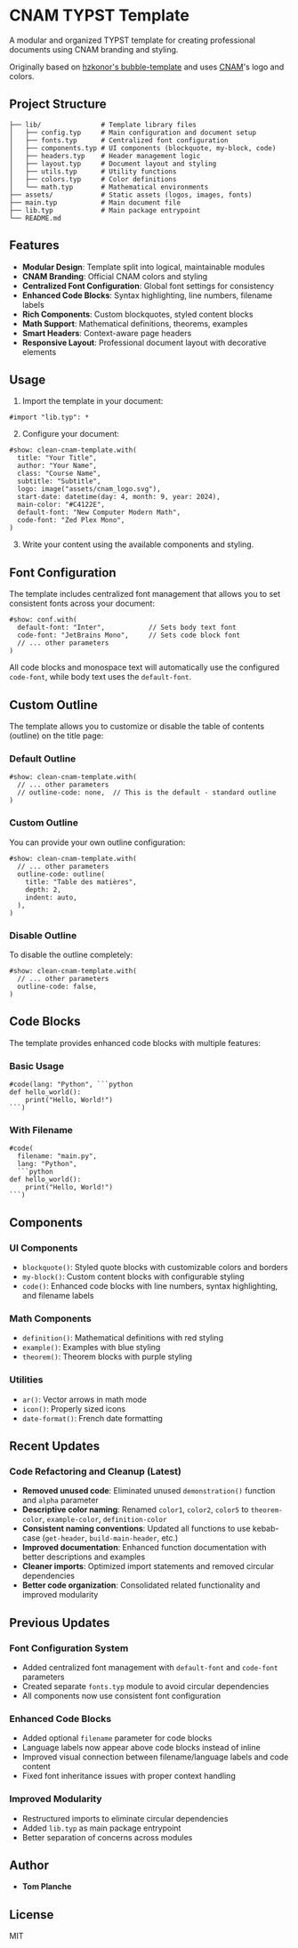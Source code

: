 # CNAM TYPST Template

A modular and organized TYPST template for creating professional documents using CNAM branding and styling.

Originally based on [hzkonor's bubble-template](https://github.com/hzkonor/bubble-template) and uses [CNAM](https://www.cnam.fr/)'s logo and colors.

## Project Structure

```text
├── lib/               # Template library files
│   ├── config.typ     # Main configuration and document setup
│   ├── fonts.typ      # Centralized font configuration
│   ├── components.typ # UI components (blockquote, my-block, code)
│   ├── headers.typ    # Header management logic
│   ├── layout.typ     # Document layout and styling
│   ├── utils.typ      # Utility functions
│   ├── colors.typ     # Color definitions
│   └── math.typ       # Mathematical environments
├── assets/            # Static assets (logos, images, fonts)
├── main.typ           # Main document file
├── lib.typ            # Main package entrypoint
└── README.md
```

## Features

- **Modular Design**: Template split into logical, maintainable modules
- **CNAM Branding**: Official CNAM colors and styling
- **Centralized Font Configuration**: Global font settings for consistency
- **Enhanced Code Blocks**: Syntax highlighting, line numbers, filename labels
- **Rich Components**: Custom blockquotes, styled content blocks
- **Math Support**: Mathematical definitions, theorems, examples
- **Smart Headers**: Context-aware page headers
- **Responsive Layout**: Professional document layout with decorative elements

## Usage

1. Import the template in your document:
```typst
#import "lib.typ": *
```

2. Configure your document:
```typst
#show: clean-cnam-template.with(
  title: "Your Title",
  author: "Your Name",
  class: "Course Name",
  subtitle: "Subtitle",
  logo: image("assets/cnam_logo.svg"),
  start-date: datetime(day: 4, month: 9, year: 2024),
  main-color: "#C4122E",
  default-font: "New Computer Modern Math",
  code-font: "Zed Plex Mono",
)
```

3. Write your content using the available components and styling.

## Font Configuration

The template includes centralized font management that allows you to set consistent fonts across your document:

```typst
#show: conf.with(
  default-font: "Inter",           // Sets body text font
  code-font: "JetBrains Mono",     // Sets code block font
  // ... other parameters
)
```

All code blocks and monospace text will automatically use the configured `code-font`, while body text uses the `default-font`.

## Custom Outline

The template allows you to customize or disable the table of contents (outline) on the title page:

### Default Outline
```typst
#show: clean-cnam-template.with(
  // ... other parameters
  // outline-code: none,  // This is the default - standard outline
)
```

### Custom Outline
You can provide your own outline configuration:
```typst
#show: clean-cnam-template.with(
  // ... other parameters
  outline-code: outline(
    title: "Table des matières",
    depth: 2,
    indent: auto,
  ),
)
```

### Disable Outline
To disable the outline completely:
```typst
#show: clean-cnam-template.with(
  // ... other parameters
  outline-code: false,
)
```

## Code Blocks

The template provides enhanced code blocks with multiple features:

### Basic Usage
```typst
#code(lang: "Python", ```python
def hello_world():
    print("Hello, World!")
```)
```

### With Filename
```typst
#code(
  filename: "main.py",
  lang: "Python",
  ```python
def hello_world():
    print("Hello, World!")
```)
```


## Components

### UI Components
- `blockquote()`: Styled quote blocks with customizable colors and borders
- `my-block()`: Custom content blocks with configurable styling
- `code()`: Enhanced code blocks with line numbers, syntax highlighting, and filename labels

### Math Components
- `definition()`: Mathematical definitions with red styling
- `example()`: Examples with blue styling
- `theorem()`: Theorem blocks with purple styling

### Utilities
- `ar()`: Vector arrows in math mode
- `icon()`: Properly sized icons
- `date-format()`: French date formatting

## Recent Updates

### Code Refactoring and Cleanup (Latest)
- **Removed unused code**: Eliminated unused `demonstration()` function and `alpha` parameter
- **Descriptive color naming**: Renamed `color1`, `color2`, `color5` to `theorem-color`, `example-color`, `definition-color`
- **Consistent naming conventions**: Updated all functions to use kebab-case (`get-header`, `build-main-header`, etc.)
- **Improved documentation**: Enhanced function documentation with better descriptions and examples
- **Cleaner imports**: Optimized import statements and removed circular dependencies
- **Better code organization**: Consolidated related functionality and improved modularity

## Previous Updates

### Font Configuration System
- Added centralized font management with `default-font` and `code-font` parameters
- Created separate `fonts.typ` module to avoid circular dependencies
- All components now use consistent font configuration

### Enhanced Code Blocks
- Added optional `filename` parameter for code blocks
- Language labels now appear above code blocks instead of inline
- Improved visual connection between filename/language labels and code content
- Fixed font inheritance issues with proper context handling

### Improved Modularity
- Restructured imports to eliminate circular dependencies
- Added `lib.typ` as main package entrypoint
- Better separation of concerns across modules

## Author

- **Tom Planche**

## License

MIT
